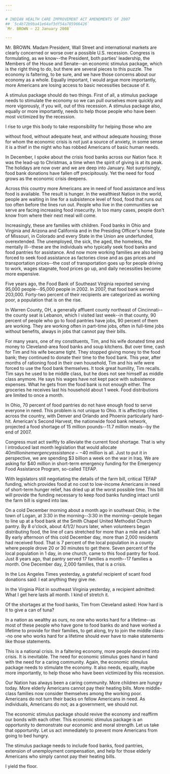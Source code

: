 ```yaml
---
---

# INDIAN HEALTH CARE IMPROVEMENT ACT AMENDMENTS OF 2007
## `5c4b72b9ba41e64af3df54a785966426`
`Mr. BROWN — 22 January 2008`

---
```



Mr. BROWN. Madam President, Wall Street and international markets are 
clearly concerned or worse over a possible U.S. recession. Congress is 
formulating, as we know--the President, both parties' leadership, the 
Members of the House and Senate--an economic stimulus package, which is 
the right thing to do, but there are several pieces to this puzzle. The 
economy is faltering, to be sure, and we have those concerns about our 
economy as a whole. Equally important, I would argue more importantly, 
more Americans are losing access to basic necessities because of it.

A stimulus package should do two things. First of all, a stimulus 
package needs to stimulate the economy so we can pull ourselves more 
quickly and more vigorously, if you will, out of this recession. A 
stimulus package also, equally or more importantly, needs to help those 
people who have been most victimized by the recession.

I rise to urge this body to take responsibility for helping those who 
are


without food, without adequate heat, and without adequate housing; 
those for whom the economic crisis is not just a source of anxiety, in 
some sense it is a thief in the night who has robbed Americans of basic 
human needs.

In December, I spoke about the crisis food banks across our Nation 
face. It was the lead-up to Christmas, a time when the spirit of giving 
is at its peak. The holidays are now over and we are deep into January. 
Not surprisingly, food bank donations have fallen off precipitously. 
Yet the need for food grows as the economic crisis deepens.

Across this country more Americans are in need of food assistance and 
less food is available. The result is hunger. In the wealthiest Nation 
in the world, people are waiting in line for a subsistence level of 
food, food that runs out too often before the lines run out. People who 
live in the communities we serve are facing increasing food insecurity. 
In too many cases, people don't know from where their next meal will 
come.

Increasingly, these are families with children. Food banks in Ohio 
and Virginia and Arizona and California and in the Presiding Officer's 
home State of Missouri, in Colorado and every State in the Union are 
underfunded, overextended. The unemployed, the sick, the aged, the 
homeless, the mentally ill--these are the individuals who typically 
seek food banks and food pantries for assistance. And now more working 
families are also being forced to seek food assistance as factories 
close and as gas prices and transportation prices--the cost of 
transportation goes up for people driving to work, wages stagnate, food 
prices go up, and daily necessities become more expensive.

Five years ago, the Food Bank of Southeast Virginia reported serving 
95,000 people--95,000 people in 2002. In 2007, that food bank served 
203,000. Forty-two percent of their recipients are categorized as 
working poor, a population that is on the rise.

In Warren County, OH, a generally affluent county northeast of 
Cincinnati--the county seat is Lebanon, which I visited last week--in 
that county, 90 percent of people who go to food pantries have jobs, 90 
percent of them are working. They are working often in part-time jobs, 
often in full-time jobs without benefits, always in jobs that cannot 
pay their bills.

For many years, one of my constituents, Tim, and his wife donated 
time and money to Cleveland-area food banks and soup kitchens. But over 
time, cash for Tim and his wife became tight. They stopped giving money 
to the food bank; they continued to donate their time to the food bank. 
This year, after months of rationing food in their own household, Tim 
and his wife were forced to use the food bank themselves. It took great 
humility, Tim recalls. Tim says he used to be middle class, but he does 
not see himself as middle class anymore. He says his wages have not 
kept pace with subsistence expenses. What he gets from the food bank is 
not enough either. The groceries he receives last his household about 1 
week. Food distributions are limited to once a month.

In Ohio, 70 percent of food pantries do not have enough food to serve 
everyone in need. This problem is not unique to Ohio. It is affecting 
cities across the country, with Denver and Orlando and Phoenix 
particularly hard-hit. American's Second Harvest, the nationwide food 
bank network, projected a food shortage of 15 million pounds--11.7 
million meals--by the end of 2007.

Congress must act swiftly to alleviate the current food shortage. 
That is why I introduced last month legislation that would allocate $40 
million in emergency assistance--$40 million is all. Just to put it in 
perspective, we are spending $3 billion a week on the war in Iraq. We 
are asking for $40 million in short-term emergency funding for the 
Emergency Food Assistance Program, so-called TEFAP.

With legislators still negotiating the details of the farm bill, 
critical TEFAP funding, which provides food at no cost to low-income 
Americans in need of short-term hunger relief, has dried up at the 
worst possible time. This bill will provide the funding necessary to 
keep food banks funding intact until the farm bill is signed into law.

On a cold December morning about a month ago in southeast Ohio, in 
the town of Logan, at 3:30 in the morning--3:30 in the morning--people 
began to line up at a food bank at the Smith Chapel United Methodist 
Church pantry. By 8 o'clock, about 4/1/2/ hours later, when volunteers 
began distributing food, the line of cars stretched for more than a 
mile and a half. By early afternoon of this cold December day, more 
than 2,000 residents had received food. That is 7 percent of the local 
population in a county where people drove 20 or 30 minutes to get 
there. Seven percent of the local population in 1 day, in one church, 
came to this food pantry for food. Just 8 years ago, that pantry served 
17 families a month--17 families a month. One December day, 2,000 
families, that is a crisis.

In the Los Angeles Times yesterday, a grateful recipient of scant 
food donations said: I eat anything they give me.

In the Virginia Pilot in southeast Virginia yesterday, a recipient 
admitted: What I get here lasts all month. I kind of stretch it.

Of the shortages at the food banks, Tim from Cleveland asked: How 
hard is it to give a can of tuna?

In a nation as wealthy as ours, no one who works hard for a 
lifetime--as most of these people who have gone to food banks do and 
have worked a lifetime to provide for their families, to get along, try 
to join the middle class--no one who works hard for a lifetime should 
ever have to make statements like those statements.

This is a national crisis. In a faltering economy, more people 
descend into crisis. It is inevitable. The need for economic stimulus 
goes hand in hand with the need for a caring community. Again, the 
economic stimulus package needs to stimulate the economy. It also 
needs, equally, maybe more importantly, to help those who have been 
victimized by this recession.

Our Nation has always been a caring community. More children are 
hungry today. More elderly Americans cannot pay their heating bills. 
More middle-class families now consider themselves among the working 
poor. Americans do not turn their backs on fellow Americans in need. As 
individuals, Americans do not; as a government, we should not.

The economic stimulus package should revive the economy and reaffirm 
our bonds with each other. This economic stimulus package is an 
opportunity to demonstrate our economic and moral strength. Let us take 
that opportunity. Let us act immediately to prevent more Americans from 
going to bed hungry.

The stimulus package needs to include food banks, food pantries, 
extension of unemployment compensation, and help for those elderly 
Americans who simply cannot pay their heating bills.

I yield the floor.